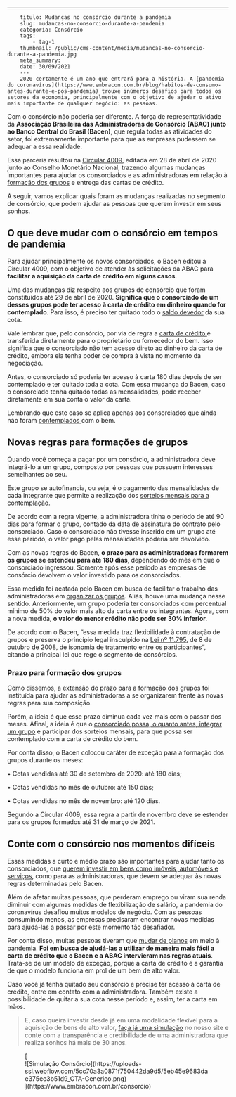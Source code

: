 ---
        titulo: Mudanças no consórcio durante a pandemia
        slug: mudancas-no-consorcio-durante-a-pandemia
        categoria: Consórcio
        tags:
            - tag-1
        thumbnail: /public/cms-content/media/mudancas-no-consorcio-durante-a-pandemia.jpg
        meta_summary: 
        date: 30/09/2021
        ---
        2020 certamente é um ano que entrará para a história. A [pandemia do coronavírus](https://www.embracon.com.br/blog/habitos-de-consumo-antes-durante-e-pos-pandemia) trouxe inúmeros desafios para todos os setores da economia, principalmente com o objetivo de ajudar o ativo mais importante de qualquer negócio: as pessoas.

Com o consórcio não poderia ser diferente. A força de representatividade da **Associação Brasileira das Administradoras de Consórcio (ABAC) junto ao Banco Central do Brasil (Bacen)**, que regula todas as atividades do setor, foi extremamente importante para que as empresas pudessem se adequar a essa realidade.

Essa parceria resultou na [Circular 4009](https://www.bcb.gov.br/estabilidadefinanceira/exibenormativo?tipo=Circular&numero=4009), editada em 28 de abril de 2020 junto ao Conselho Monetário Nacional, trazendo algumas mudanças importantes para ajudar os consorciados e as administradoras em relação à [formação dos grupos](https://www.embracon.com.br/conhecaoconsorcio/o-que-e-um-grupo-de-consorcio) e entrega das cartas de crédito.

A seguir, vamos explicar quais foram as mudanças realizadas no segmento de consórcio, que podem ajudar as pessoas que querem investir em seus sonhos.

O que deve mudar com o consórcio em tempos de pandemia
------------------------------------------------------

Para ajudar principalmente os novos consorciados, o Bacen editou a Circular 4009, com o objetivo de atender às solicitações da ABAC para **facilitar a aquisição da carta de crédito em alguns casos**.

Uma das mudanças diz respeito aos grupos de consórcio que foram constituídos até 29 de abril de 2020. **Significa que o consorciado de um desses grupos pode ter acesso à carta de crédito em dinheiro quando for contemplado**. Para isso, é preciso ter quitado todo o [saldo devedor](https://www.embracon.com.br/conhecaoconsorcio/o-que-e-saldo-devedor) da sua cota.

Vale lembrar que, pelo consórcio, por via de regra a [carta de crédito ](https://www.embracon.com.br/blog/correcao-carta-de-credito-consorcio)é transferida diretamente para o proprietário ou fornecedor do bem. Isso significa que o consorciado não tem acesso direto ao dinheiro da carta de crédito, embora ela tenha poder de compra à vista no momento da negociação.

Antes, o consorciado só poderia ter acesso à carta 180 dias depois de ser contemplado e ter quitado toda a cota. Com essa mudança do Bacen, caso o consorciado tenha quitado todas as mensalidades, pode receber diretamente em sua conta o valor da carta.

Lembrando que este caso se aplica apenas aos consorciados que ainda não foram [contemplados ](https://www.embracon.com.br/blog/quais-sao-as-formas-de-contemplacao)com o bem.

Novas regras para formações de grupos
-------------------------------------

Quando você começa a pagar por um consórcio, a administradora deve integrá-lo a um grupo, composto por pessoas que possuem interesses semelhantes ao seu.

Este grupo se autofinancia, ou seja, é o pagamento das mensalidades de cada integrante que permite a realização dos [sorteios mensais para a contemplação](https://www.embracon.com.br/blog/assembleia-de-consorcio-como-funciona).

De acordo com a regra vigente, a administradora tinha o período de até 90 dias para formar o grupo, contado da data de assinatura do contrato pelo consorciado. Caso o consorciado não tivesse inserido em um grupo até esse período, o valor pago pelas mensalidades poderia ser devolvido.

Com as novas regras do Bacen, **o prazo para as administradoras formarem os grupos se estendeu para até 180 dias**, dependendo do mês em que o consorciado ingressou. Somente após esse período as empresas de consórcio devolvem o valor investido para os consorciados.

Essa medida foi acatada pelo Bacen em busca de facilitar o trabalho das administradoras em [organizar os grupos](https://www.embracon.com.br/blog/o-que-e-e-como-funciona-o-consorcio-em-andamento). Aliás, houve uma mudança nesse sentido. Anteriormente, um grupo poderia ter consorciados com percentual mínimo de 50% do valor mais alto da carta entre os integrantes. Agora, com a nova medida, **o valor do menor crédito não pode ser 30% inferior.**

De acordo com o Bacen, “essa medida traz flexibilidade à contratação de grupos e preserva o princípio legal insculpido na [Lei nº 11.795](https://www2.camara.leg.br/legin/fed/lei/2008/lei-11795-8-outubro-2008-581885-norma-pl.html), de 8 de outubro de 2008, de isonomia de tratamento entre os participantes”, citando a principal lei que rege o segmento de consórcios.

### Prazo para formação dos grupos

Como dissemos, a extensão do prazo para a formação dos grupos foi instituída para ajudar as administradoras a se organizarem frente às novas regras para sua composição.

Porém, a ideia é que esse prazo diminua cada vez mais com o passar dos meses. Afinal, a ideia é que o [consorciado possa, o quanto antes, integrar um grupo](https://www.embracon.com.br/blog/tire-todas-as-suas-duvidas-sobre-os-direitos-e-deveres-do-consorciado) e participar dos sorteios mensais, para que possa ser contemplado com a carta de crédito do bem.

Por conta disso, o Bacen colocou caráter de exceção para a formação dos grupos durante os meses:

 • Cotas vendidas até 30 de setembro de 2020: até 180 dias;

 • Cotas vendidas no mês de outubro: até 150 dias;

 • Cotas vendidas no mês de novembro: até 120 dias.

Segundo a Circular 4009, essa regra a partir de novembro deve se estender para os grupos formados até 31 de março de 2021.

Conte com o consórcio nos momentos difíceis
-------------------------------------------

Essas medidas a curto e médio prazo são importantes para ajudar tanto os consorciados, que [querem investir em bens como imóveis, automóveis e serviços](https://www.embracon.com.br/blog/quero-comprar-uma-casa-ou-carro-com-consorcio-por-onde-comecar), como para as administradoras, que devem se adequar às novas regras determinadas pelo Bacen.

Além de afetar muitas pessoas, que perderam emprego ou viram sua renda diminuir com algumas medidas de flexibilização de salário, a pandemia do coronavírus desafiou muitos modelos de negócio. Com as pessoas consumindo menos, as empresas precisaram encontrar novas medidas para ajudá-las a passar por este momento tão desafiador.

Por conta disso, muitas pessoas tiveram que [mudar de planos](https://www.embracon.com.br/blog/planeje-sua-vida-financeira-e-fique-sempre-no-azul) em meio à pandemia. **Foi em busca de ajudá-las a utilizar de maneira mais fácil a carta de crédito que o Bacen e a ABAC intervieram nas regras atuais**. Trata-se de um modelo de exceção, porque a carta de crédito é a garantia de que o modelo funciona em prol de um bem de alto valor.

Caso você já tenha quitado seu consórcio e precise ter acesso à carta de crédito, entre em contato com a administradora. Também existe a possibilidade de quitar a sua cota nesse período e, assim, ter a carta em mãos.

> E, caso queira investir desde já em uma modalidade flexível para a aquisição de bens de alto valor, [faça já uma simulação](https://www.embracon.com.br/consorcio) no nosso site e conte com a transparência e credibilidade de uma administradora que realiza sonhos há mais de 30 anos.

<figure class="w-richtext-figure-type-image w-richtext-align-center">[<div>![Simulação Consórcio](https://uploads-ssl.webflow.com/5cc70a3a0871f750442da9d5/5eb45e9683dae375ec3b51d9_CTA-Generico.png)</div>](https://www.embracon.com.br/consorcio)</figure>
        